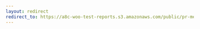 ```yaml
---
layout: redirect
redirect_to: https://a8c-woo-test-reports.s3.amazonaws.com/public/pr-merge/41180/e2e/index.html
---
```

